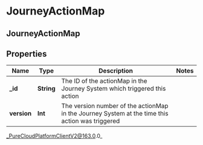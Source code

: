 # JourneyActionMap

## JourneyActionMap

## Properties

|Name | Type | Description | Notes|
|------------ | ------------- | ------------- | -------------|
| **_id** | **String** | The ID of the actionMap in the Journey System which triggered this action | |
| **version** | **Int** | The version number of the actionMap in the Journey System at the time this action was triggered | |



_PureCloudPlatformClientV2@163.0.0_
